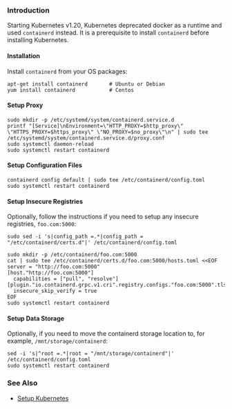 
### Introduction

Starting Kubernetes v1.20, Kubernetes deprecated docker as a runtime and used `containerd` instead. It is a prerequisite to install `containerd` before installing Kubernetes.

#### Installation

Install `containerd` from your OS packages:

```
apt-get install containerd       # Ubuntu or Debian
yum install containerd           # Centos
```

#### Setup Proxy

```
sudo mkdir -p /etc/systemd/system/containerd.service.d
printf "[Service]\nEnvironment=\"HTTP_PROXY=$http_proxy\" \"HTTPS_PROXY=$https_proxy\" \"NO_PROXY=$no_proxy\"\n" | sudo tee /etc/systemd/system/containerd.service.d/proxy.conf
sudo systemctl daemon-reload
sudo systemctl restart containerd
```

#### Setup Configuration Files

```
containerd config default | sudo tee /etc/containerd/config.toml
sudo systemctl restart containerd
```

#### Setup Insecure Registries

Optionally, follow the instructions if you need to setup any insecure registries, `foo.com:5000`:  

```
sudo sed -i 's|config_path =.*|config_path = "/etc/containerd/certs.d"|' /etc/containerd/config.toml

sudo mkdir -p /etc/containerd/foo.com:5000
cat | sudo tee /etc/containerd/certs.d/foo.com:5000/hosts.toml <<EOF
server = "http://foo.com:5000"
[host."http://foo.com:5000"]
  capabilities = ["pull", "resolve"]
[plugin."io.containerd.grpc.v1.cri".registry.configs."foo.com:5000".tls]
  insecure_skip_verify = true
EOF 
sudo systemctl restart containerd
```

#### Setup Data Storage

Optionally, if you need to move the containerd storage location to, for example, `/mnt/storage/containerd`:  

```
sed -i 's|^root =.*|root = "/mnt/storage/containerd"|' /etc/containerd/config.toml
sudo systemctl restart containerd
```

### See Also

- [Setup Kubernetes](setup-kubernetes.md)  

